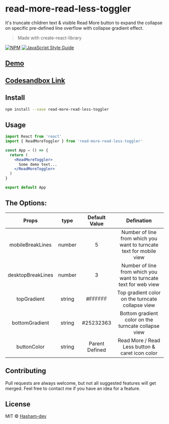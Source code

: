 # read-more-read-less-toggler

It's truncate children text & visible Read More button to expand the collapse on specific pre-defined line overflow with collapse gradient effect.

> Made with create-react-library

[![NPM](https://img.shields.io/npm/v/read-more-read-less-toggler.svg)](https://www.npmjs.com/package/read-more-read-less-toggler) [![JavaScript Style Guide](https://img.shields.io/badge/code_style-standard-brightgreen.svg)](https://standardjs.com)

## [Demo](https://hasham-dev.github.io/read-more-read-less-toggler/)

## [Codesandbox Link](https://codesandbox.io/s/read-more-read-less-toggler-demo-s22iu?file=/src/App.js)

## Install

```bash
npm install --save read-more-read-less-toggler
```

## Usage

```jsx
import React from 'react'
import { ReadMoreToggler } from 'read-more-read-less-toggler'

const App = () => {
  return (
    <ReadMoreToggler>
      Some demo text...
    </ReadMoreToggler>
  )
}

export default App
```

## The Options:


|     Props        |  type   | Default Value |                       Defination                       |
| :-----------:    | :-----: | :-----------: | :----------------------------------------------------: |
| mobileBreakLines | number  |  5  |Number of line from which you want to turncate text for mobile view     |
|desktopBreakLines | number  |  3  |Number of line from which you want to turncate text for web view |
|   topGradient    | string  |#FFFFFF|Top gradient color on the turncate collapse view      |
| bottomGradient   | string  |#25232363|Bottom gradient color on the turncate collapse view  |
|   buttonColor    | string  |Parent Defined|Read More / Read Less button & caret icon color    |


## Contributing

Pull requests are always welcome, but not all suggested features will get merged. Feel free to contact me if you have an idea for a feature.

## License

MIT © [Hasham-dev](https://github.com/Hasham-dev)
